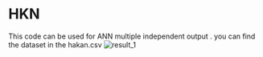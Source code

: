 # HKN
This code can be used for ANN  multiple independent output .
you can find the dataset in the hakan.csv
![result_1](https://user-images.githubusercontent.com/92651381/208316830-863b434e-60b4-4c13-9938-2629d7c08de8.png)
